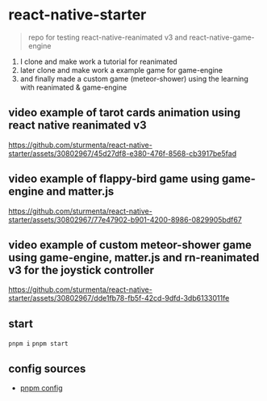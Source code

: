 # react-native-starter

> repo for testing react-native-reanimated v3 and react-native-game-engine

1. I clone and make work a tutorial for reanimated
2. later clone and make work a example game for game-engine
3. and finally made a custom game (meteor-shower) using the learning with reanimated & game-engine

## video example of tarot cards animation using react native reanimated v3

https://github.com/sturmenta/react-native-starter/assets/30802967/45d27df8-e380-476f-8568-cb3917be5fad

## video example of flappy-bird game using game-engine and matter.js

https://github.com/sturmenta/react-native-starter/assets/30802967/77e47902-b901-4200-8986-0829905bdf67

## video example of custom meteor-shower game using game-engine, matter.js and rn-reanimated v3 for the joystick controller

https://github.com/sturmenta/react-native-starter/assets/30802967/dde1fb78-fb5f-42cd-9dfd-3db6133011fe

## start

`pnpm i`
`pnpm start`

## config sources

- [pnpm config](https://github.com/expo/expo/issues/21820#issuecomment-1506079581)
